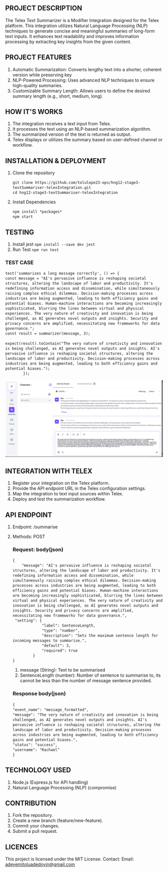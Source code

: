 ## PROJECT DESCRIPTION
 The Telex Text Summarizer is a Modifier Integration designed for the Telex platform. This integration utilizes Natural Language Processing (NLP) techniques to generate concise and meaningful summaries of long-form text inputs. It enhances text readability and improves information processing by extracting key insights from the given content.

 ## PROJECT FEATURES
 1. Automatic Summarization: Converts lengthy text into a shorter, coherent version while preserving key
 2. NLP-Powered Processing: Uses advanced NLP techniques to ensure high-quality summaries.
 3. Customizable Summary Length: Allows users to define the desired summary length (e.g., short, medium, long).

## HOW IT'S WORKS
1. The integration receives a text input from Telex.
2. It processes the text using an NLP-based summarization algorithm.
3. The summarized version of the text is returned as output.
4. Telex displays or utilizes the summary based on user-defined channel or workflow.

## INSTALLATION & DEPLOYMENT
1. Clone the repository
   ```
   git clone https://github.com/tolulope23-ops/hng12-stage3-textSummariser-telexIntegration.git
   cd hng12-stage3-textSummariser-telexIntegration
2. Install Dependencies
   ```
   npm install *packages*
   npm start

## TESTING 
1. Install jest
   `npm install --save dev jest`
2. Run Test
   `npm run test`

 ### TEST CASE
```
test('summarizes a long message correctly', () => {
const message = "AI's pervasive influence is reshaping societal structures, altering the landscape of labor and productivity. It's redefining information access and dissemination, while simultaneously raising complex ethical dilemmas. Decision-making processes across industries are being augmented, leading to both efficiency gains and potential biases. Human-machine interactions are becoming increasingly sophisticated, blurring the lines between virtual and physical experiences. The very nature of creativity and innovation is being challenged, as AI generates novel outputs and insights. Security and privacy concerns are amplified, necessitating new frameworks for data governance.";
const result = summarizer(message, 3);

expect(result).toContain("The very nature of creativity and innovation is being challenged, as AI generates novel outputs and insights. AI's pervasive influence is reshaping societal structures, altering the landscape of labor and productivity. Decision-making processes across industries are being augmented, leading to both efficiency gains and potential biases.");
        });
```
![image alt](https://github.com/tolulope23-ops/hng12-stage3-textSummariser-telexIntegration/blob/f69c4e980323b230c8389d002b5ec2f405d31aaa/telexScreenshot.png)

## INTEGRATION WITH TELEX
1. Register your integration on the Telex platform.
2. Provide the API endpoint URL in the Telex configuration settings.
3. Map the integration to text input sources within Telex.
4. Deploy and test the summarization workflow.

## API ENDPOINT
1. Endpoint: /summarise
2. Methods: POST
     ### Request: body(json)
   ```
   {
       "message": "AI's pervasive influence is reshaping societal structures, altering the landscape of labor and productivity. It's redefining information access and dissemination, while simultaneously raising complex ethical dilemmas. Decision-making processes across industries are being augmented, leading to both efficiency gains and potential biases. Human-machine interactions are becoming increasingly sophisticated, blurring the lines between virtual and physical experiences. The very nature of creativity and innovation is being challenged, as AI generates novel outputs and insights. Security and privacy concerns are amplified, necessitating new frameworks for data governance.",
    "setting": {
                "label": SentenceLength,
                "type": "number",
                "description": "Sets the maximum sentence length for incoming messages to summarise.",
                "default": 3,
                "required": true
            }
   }
   ```
   1. message (String): Text to be summarised
   2. SentenceLength (number): Number of sentence to summarise to, its cannot be less than the number of message sentence provided.
   
    ### Response body(json)
   ```
   {
   "event_name": "message_formatted",
   "message": "The very nature of creativity and innovation is being challenged, as AI generates novel outputs and insights. AI's pervasive influence is reshaping societal structures, altering the landscape of labor and productivity. Decision-making processes across industries are being augmented, leading to both efficiency gains and potential biases.",
   "status": "success",
   "username": "Rachael"
   }
   ```
## TECHNOLOGY USED
1. Node.js (Express.js for API handling)
2. Natural Language Processing (NLP) (compromise)

## CONTRIBUTION
1. Fork the repository.
2. Create a new branch (feature/new-feature).
3. Commit your changes.
4. Submit a pull request.

## LICENCES
This project is licensed under the MIT License. Contact: Email: adeyemitoluadedoyin@gmail.com
   
